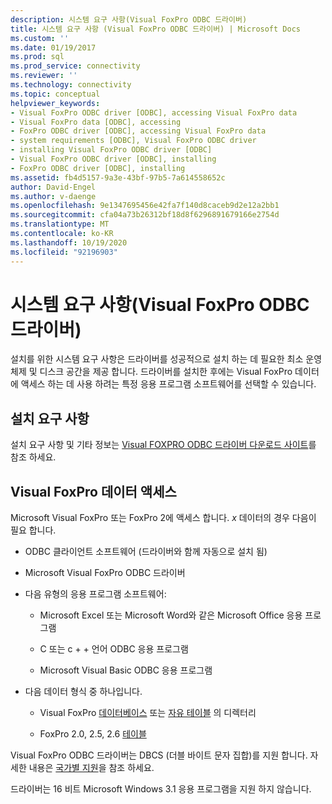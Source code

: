 ```yaml
---
description: 시스템 요구 사항(Visual FoxPro ODBC 드라이버)
title: 시스템 요구 사항 (Visual FoxPro ODBC 드라이버) | Microsoft Docs
ms.custom: ''
ms.date: 01/19/2017
ms.prod: sql
ms.prod_service: connectivity
ms.reviewer: ''
ms.technology: connectivity
ms.topic: conceptual
helpviewer_keywords:
- Visual FoxPro ODBC driver [ODBC], accessing Visual FoxPro data
- Visual FoxPro data [ODBC], accessing
- FoxPro ODBC driver [ODBC], accessing Visual FoxPro data
- system requirements [ODBC], Visual FoxPro ODBC driver
- installing Visual FoxPro ODBC driver [ODBC]
- Visual FoxPro ODBC driver [ODBC], installing
- FoxPro ODBC driver [ODBC], installing
ms.assetid: fb4d5157-9a3e-43bf-97b5-7a614558652c
author: David-Engel
ms.author: v-daenge
ms.openlocfilehash: 9e1347695456e42fa7f140d8caceb9d2e12a2bb1
ms.sourcegitcommit: cfa04a73b26312bf18d8f6296891679166e2754d
ms.translationtype: MT
ms.contentlocale: ko-KR
ms.lasthandoff: 10/19/2020
ms.locfileid: "92196903"
---
```

# <a name="system-requirements-visual-foxpro-odbc-driver"></a>시스템 요구 사항(Visual FoxPro ODBC 드라이버)
설치를 위한 시스템 요구 사항은 드라이버를 성공적으로 설치 하는 데 필요한 최소 운영 체제 및 디스크 공간을 제공 합니다. 드라이버를 설치한 후에는 Visual FoxPro 데이터에 액세스 하는 데 사용 하려는 특정 응용 프로그램 소프트웨어를 선택할 수 있습니다.  
  
## <a name="installation-requirements"></a>설치 요구 사항  
 설치 요구 사항 및 기타 정보는 [Visual FOXPRO ODBC 드라이버 다운로드 사이트](/previous-versions/visualstudio/foxpro/mt490121(v=msdn.10))를 참조 하세요.  
  
## <a name="accessing-visual-foxpro-data"></a>Visual FoxPro 데이터 액세스  
 Microsoft Visual FoxPro 또는 FoxPro 2에 액세스 합니다. *x* 데이터의 경우 다음이 필요 합니다.  
  
-   ODBC 클라이언트 소프트웨어 (드라이버와 함께 자동으로 설치 됨)  
  
-   Microsoft Visual FoxPro ODBC 드라이버  
  
-   다음 유형의 응용 프로그램 소프트웨어:  
  
    -   Microsoft Excel 또는 Microsoft Word와 같은 Microsoft Office 응용 프로그램  
  
    -   C 또는 c + + 언어 ODBC 응용 프로그램  
  
    -   Microsoft Visual Basic ODBC 응용 프로그램  
  
-   다음 데이터 형식 중 하나입니다.  
  
    -   Visual FoxPro [데이터베이스](../../odbc/microsoft/visual-foxpro-terminology.md) 또는 [자유 테이블](../../odbc/microsoft/visual-foxpro-terminology.md) 의 디렉터리  
  
    -   FoxPro 2.0, 2.5, 2.6 [테이블](../../odbc/microsoft/visual-foxpro-terminology.md)  
  
 Visual FoxPro ODBC 드라이버는 DBCS (더블 바이트 문자 집합)를 지원 합니다. 자세한 내용은 [국가별 지원](../../odbc/microsoft/international-support-visual-foxpro-odbc-driver.md)을 참조 하세요.  
  
 드라이버는 16 비트 Microsoft Windows 3.1 응용 프로그램을 지원 하지 않습니다.
